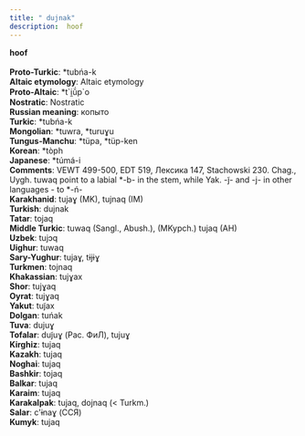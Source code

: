 ```yaml
---
title: " dujnak"
description:  hoof
---
```

<p data-pagefind-weight="0.5">
<strong> hoof</strong><br><br>
<strong>Proto-Turkic</strong>:  *tubńa-k<br>
<strong>Altaic etymology</strong>:  Altaic etymology<br>
<strong> Proto-Altaic</strong>:  *t`i̯ŭ́p`o<br>
<strong>Nostratic</strong>:  Nostratic<br>
<strong>Russian meaning</strong>:  копыто<br>
<strong>Turkic</strong>:  *tubńa-k<br>
<strong>Mongolian</strong>:  *tuwra, *turuɣu<br>
<strong>Tungus-Manchu</strong>:  *tüpa, *tüp-ken<br>
<strong>Korean</strong>:  *tòph<br>
<strong>Japanese</strong>:  *túmá-i<br>
<strong>Comments</strong>:  VEWT 499-500, EDT 519, Лексика 147, Stachowski 230. Chag., Uygh. tuwaq point to a labial *-b- in the stem, while Yak. -j̃- and -j- in other languages - to *-ń-<br>
<strong>Karakhanid</strong>:  tujaɣ (MK), tujnaq (IM)<br>
<strong>Turkish</strong>:  dujnak<br>
<strong>Tatar</strong>:  tojaq<br>
<strong>Middle Turkic</strong>:  tuwaq (Sangl., Abush.), (MKypch.) tujaq (AH)<br>
<strong>Uzbek</strong>:  tujɔq<br>
<strong>Uighur</strong>:  tuwaq<br>
<strong>Sary-Yughur</strong>:  tujaɣ, tɨjɨɣ<br>
<strong>Turkmen</strong>:  tojnaq<br>
<strong>Khakassian</strong>:  tujɣax<br>
<strong>Shor</strong>:  tujɣaq<br>
<strong>Oyrat</strong>:  tujɣaq<br>
<strong>Yakut</strong>:  tuj̃ax<br>
<strong>Dolgan</strong>:  tuńak<br>
<strong>Tuva</strong>:  dujuɣ<br>
<strong>Tofalar</strong>:  duj̃uɣ (Рас. ФиЛ), tujuɣ<br>
<strong>Kirghiz</strong>:  tujaq<br>
<strong>Kazakh</strong>:  tujaq<br>
<strong>Noghai</strong>:  tujaq<br>
<strong>Bashkir</strong>:  tojaq<br>
<strong>Balkar</strong>:  tujaq<br>
<strong>Karaim</strong>:  tujaq<br>
<strong>Karakalpak</strong>:  tujaq, dojnaq (< Turkm.)<br>
<strong>Salar</strong>:  c'ɨnaɣ (ССЯ)<br>
<strong>Kumyk</strong>:  tujaq<br>

</p>
